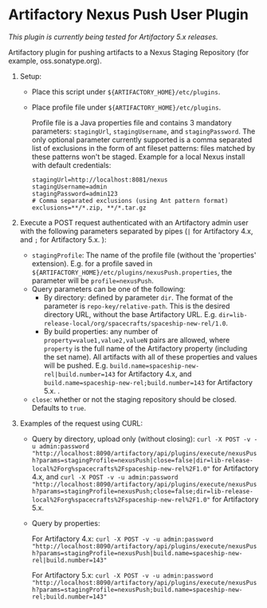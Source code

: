 Artifactory Nexus Push User Plugin
==================================

*This plugin is currently being tested for Artifactory 5.x releases.*

Artifactory plugin for pushing artifacts to a Nexus Staging Repository (for
example, oss.sonatype.org).

1. Setup:
   - Place this script under `${ARTIFACTORY_HOME}/etc/plugins`.
   - Place profile file under `${ARTIFACTORY_HOME}/etc/plugins`.

     Profile file is a Java properties file and contains 3 mandatory parameters:
     `stagingUrl`, `stagingUsername`, and `stagingPassword`. The only optional
     parameter currently supported is a comma separated list of exclusions in
     the form of ant fileset patterns: files matched by these patterns won't be
     staged. Example for a local Nexus install with default credentials:

     ```
     stagingUrl=http://localhost:8081/nexus
     stagingUsername=admin
     stagingPassword=admin123
     # Comma separated exclusions (using Ant pattern format)
     exclusions=**/*.zip, **/*.tar.gz
     ```

2. Execute a POST request authenticated with an Artifactory admin user with the
   following parameters separated by pipes (`|` for Artifactory 4.x, and `;` for Artifactory 5.x. ):
   - `stagingProfile`: The name of the profile file (without the 'properties'
     extension). E.g. for a profile saved in
     `${ARTIFACTORY_HOME}/etc/plugins/nexusPush.properties`, the parameter will
     be `profile=nexusPush`.
   - Query parameters can be one of the following:
     * By directory: defined by parameter `dir`. The format of the parameter is
       `repo-key/relative-path`. This is the desired directory URL, without the
       base Artifactory URL. E.g.
       `dir=lib-release-local/org/spacecrafts/spaceship-new-rel/1.0`.
     * By build properties: any number of `property=value1,value2,valueN` pairs
       are allowed, where `property` is the full name of the Artifactory
       property (including the set name). All artifacts with all of these
       properties and values will be pushed. E.g.
       `build.name=spaceship-new-rel|build.number=143` for Artifactory 4.x, and `build.name=spaceship-new-rel;build.number=143` for Artifactory 5.x. .
   - `close`: whether or not the staging repository should be closed. Defaults
     to `true`.

3. Examples of the request using CURL:
   - Query by directory, upload only (without closing):
     `curl -X POST -v -u admin:password "http://localhost:8090/artifactory/api/plugins/execute/nexusPush?params=stagingProfile=nexusPush|close=false|dir=lib-release-local%2Forg%spacecrafts%2Fspaceship-new-rel%2F1.0"` for Artifactory 4.x, and `curl -X POST -v -u admin:password "http://localhost:8090/artifactory/api/plugins/execute/nexusPush?params=stagingProfile=nexusPush;close=false;dir=lib-release-local%2Forg%spacecrafts%2Fspaceship-new-rel%2F1.0"` for Artifactory 5.x. 
   - Query by properties:
     
     
     For Artifactory 4.x:
     `curl -X POST -v -u admin:password "http://localhost:8090/artifactory/api/plugins/execute/nexusPush?params=stagingProfile=nexusPush|build.name=spaceship-new-rel|build.number=143"` 
     
     
     For Artifactory 5.x:
     `curl -X POST -v -u admin:password "http://localhost:8090/artifactory/api/plugins/execute/nexusPush?params=stagingProfile=nexusPush;build.name=spaceship-new-rel;build.number=143"`  
